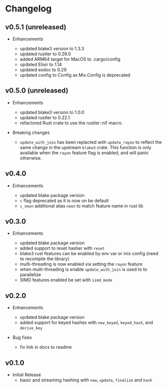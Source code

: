 # Changelog

## v0.5.1 (unreleased)

- Enhancements
  
  - updated blake3 version to 1.3.3
  - updated rustler to 0.26.0
  - added ARM64 target for MacOS to .cargo/config
  - updated Elixir to 1.14
  - updated exdoc to 0.29
  - updated config to Config as Mix.Config is deprecated

## v0.5.0 (unreleased)

- Enhancements

  - updated blake3 version to 1.0.0
  - updated rustler to 0.22.1
  - refactored Rust crate to use the rustler::nif macro

- Breaking changes

  - `update_with_join` has been replacted with `update_rayon` to reflect the
     same change in the upstream `blake3` crate. This function is only available
     when the `rayon` feature flag is enabled, and will panic otherwise.


## v0.4.0

- Enhancements

  - updated blake package version
  - `c` flag deprecated as it is now on be default
  - `c_neon` additional alias `neon` to match feature name in rust lib

## v0.3.0

- Enhancements

  - updated blake package version
  - added support to reset hasher with `reset`
  - blake3 rust features can be enabled by env var or mix config (need to recompile the library)
  - multi-threading is now enabled via setting the `rayon` feature
  - when multi-threading is enable `update_with_join` is used to to parallelize
  - SIMD features enabled be set with `simd_mode`

## v0.2.0

- Enhancements

  - updated blake package version
  - added support for keyed hashes with `new_keyed`, `keyed_hash`, and `derive_key`

- Bug fixes
  - fix link in docs to readme

## v0.1.0

- Initial Release
  - basic and streaming hashing with `new`, `update`, `finalize` and `hash`
